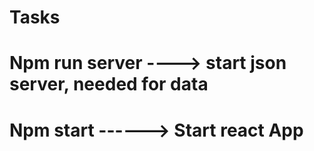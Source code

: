 # Tasks
# Npm run server ----> start json server, needed for data
# Npm start ------> Start react App

